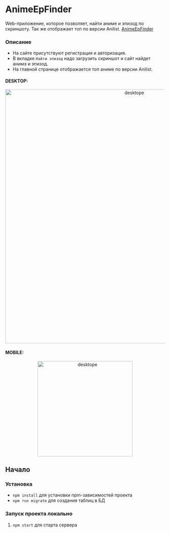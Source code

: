 # AnimeEpFinder
Web-приложение, которое позволяет, найти аниме и эпизод по скриншоту. Так же отображает топ по версии Anilist.
[AnimeEpFinder](http://anime-ep-finder.herokuapp.com)

### Описание
- На сайте присутствуют регистрация и авторизация.
- В вкладке `Найти эпизод` надо загрузить скриншот и сайт найдет анимэ и эпизод.
- На главной странице отображается топ аниме по версии Anilist.

#### DESKTOP:
<div align="center">
<img src="./gif/EpFind - desktop.gif" alt="desktope" width='800px' />
</div>

#### MOBILE:
<div align="center">
<img src="./gif/EpFind - mobile.gif" alt="desktope" width='300px' />
</div>


## Начало

### Установка
- `npm install` для установки npm-зависимостей проекта
- `npm run migrate` для создания таблиц в БД

### Запуск проекта локально

1. `npm start` для старта сервера

